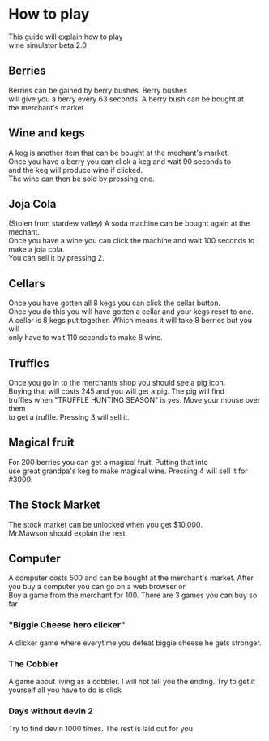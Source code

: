 <!DOCTYPE html>
<html>
<head>
	
</head>
<body>
<h1>How to play</h1>
<p>This guide will explain how to play<br>
 wine simulator beta 2.0</p>
 <h2>Berries</h2>
 <p>Berries can be gained by berry bushes. Berry bushes<br>
 will give you a berry every 63 seconds. A berry bush can be bought at <br>
 the merchant's market</p>
 <h2>Wine and kegs</h2>
 <p>A keg is another item that can be bought at the mechant's market.<br>
 Once you have a berry you can click a keg and wait 90 seconds to<br>
 and the keg will produce wine if clicked.<br>
 The wine can then be sold by pressing one.</p>
 <h2>Joja Cola</h2>
 <p>(Stolen from stardew valley) A soda machine can be bought again at the mechant.<br>
 Once you have a wine you can click the machine and wait 100 seconds to make a joja cola.<br>
 You can sell it by pressing 2.</p>
 <h2>Cellars</h2>
 <p>Once you have gotten all 8 kegs you can click the cellar button.<br>
 Once you do this you will have gotten a cellar and your kegs reset to one.<br>
 A cellar is 8 kegs put together. Which means it will take 8 berries but you will<br>
 only have to wait 110 seconds to make 8 wine.</p>
<h2>Truffles</h2>
<p>Once you go in to the merchants shop you should see a pig icon.<br>
Buying that will costs 245 and you will get a pig. The pig will find<br>
truffles when "TRUFFLE HUNTING SEASON" is yes. Move your mouse over them<br>
to get a truffle. Pressing 3 will sell it.</p>
<h2>Magical fruit</h2>
<p>For 200 berries you can get a magical fruit. Putting that into<br>
	use great grandpa's keg to make magical wine. Pressing 4 will sell it for #3000.</p>
	<h2>The Stock Market</h2>
<p>The stock market can be unlocked when you get $10,000.<br>
	Mr.Mawson should explain the rest.</p>	
	<h2>Computer</h2>
<p>A computer costs 500 and can be bought at the merchant's market. After you buy a computer you can go on a web browser or<br>Buy a game from the merchant for 100. There are 3 games you can buy so far</p>
	<h3>"Biggie Cheese hero clicker"</h3>
	<p>A clicker game where everytime you defeat biggie cheese he gets stronger.</p>
	<h3>The Cobbler</h3>
<p>A game about living as a cobbler. I will not tell you the ending. Try to get it yourself all you have to do is click</p>
	<h3>Days without devin 2</h3>
	<p>Try to find devin 1000 times. The rest is laid out for you</p>
</body>
</html>
